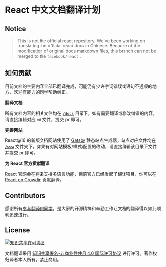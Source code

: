 # React 中文文档翻译计划

## Notice

> This is not the official react repository. We've been working on translating the official react docs in Chinese. Because of the modification of original docs markdown files, this branch can not be merged to the `facebook/react` .

## 如何贡献

目前文档的主要内容全部已翻译完成，可能仍有少许字词错误或语句不通顺的地方，欢迎有能力的同学帮助纠正。

**翻译文档**

所有文档内容的相关文件均在 [`/docs`](https://github.com/discountry/react/tree/master/docs) 目录下。如有需要翻译或修改纠错的内容，请直接编辑对应 `md` 文件，提交 pr 即可。

**完善网站**

React@16 的新版文档网站使用了 [Gatsby](https://github.com/gatsbyjs/gatsby) 静态站点生成器，站点对应文件均在 [`/www`](https://github.com/discountry/react/tree/master/www) 文件夹下，如果有对网站模板/样式/配置的改动，请直接编辑该目录下文件并提交 pr 即可。

**为 React 官方贡献翻译**

React 官网会在将来支持多语言功能，目前官方已经发起了翻译项目，你可以在 [React on Crowdin](https://crowdin.com/project/react) 贡献翻译。

## Contributors

感谢所有[参与翻译的同学](https://github.com/discountry/react/graphs/contributors)。是大家的开源精神和辛勤工作让文档的翻译得以如此顺利迅速进行。

## License

<a rel="license" href="http://creativecommons.org/licenses/by-nc/4.0/"><img alt="知识共享许可协议" style="border-width:0" src="https://i.creativecommons.org/l/by-nc/4.0/88x31.png" /></a>

文档翻译采用 <a rel="license" href="http://creativecommons.org/licenses/by-nc/4.0/">知识共享署名-非商业性使用 4.0 国际许可协议</a> 进行许可。著作权归译者本人所有，禁止商用。
